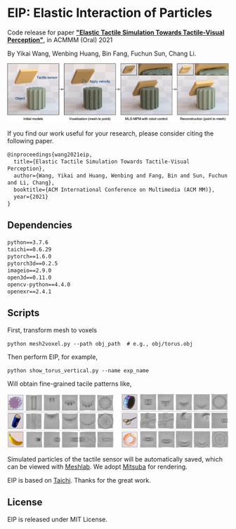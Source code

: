 # EIP: Elastic Interaction of Particles
Code release for paper [**"Elastic Tactile Simulation Towards Tactile-Visual Perception"**](https://arxiv.org/pdf/2108.05013.pdf), in ACMMM (Oral) 2021

By Yikai Wang, Wenbing Huang, Bin Fang, Fuchun Sun, Chang Li.

<p align="center"><img src="assets/intro.png" width="820" /></p>


If you find our work useful for your research, please consider citing the following paper.
```
@inproceedings{wang2021eip,
  title={Elastic Tactile Simulation Towards Tactile-Visual Perception},
  author={Wang, Yikai and Huang, Wenbing and Fang, Bin and Sun, Fuchun and Li, Chang},
  booktitle={ACM International Conference on Multimedia (ACM MM)},
  year={2021}
}
```


## Dependencies
```
python==3.7.6
taichi==0.6.29
pytorch==1.6.0
pytorch3d==0.2.5
imageio==2.9.0
open3d==0.11.0
opencv-python==4.4.0
openexr==2.4.1
```


## Scripts


First, transform mesh to voxels
```
python mesh2voxel.py --path obj_path  # e.g., obj/torus.obj
```
Then perform EIP, for example,
```
python show_torus_vertical.py --name exp_name
```

Will obtain fine-grained tacile patterns like,

<p align="center"><img src="assets/patterns.png" width="920" /></p>

Simulated particles of the tactile sensor will be automatically saved, which can be viewed with [Meshlab](https://www.meshlab.net/). We adopt [Mitsuba](http://www.mitsuba-renderer.org/) for rendering.

EIP is based on [Taichi](https://github.com/taichi-dev/taichi). Thanks for the great work.

## License

EIP is released under MIT License.

